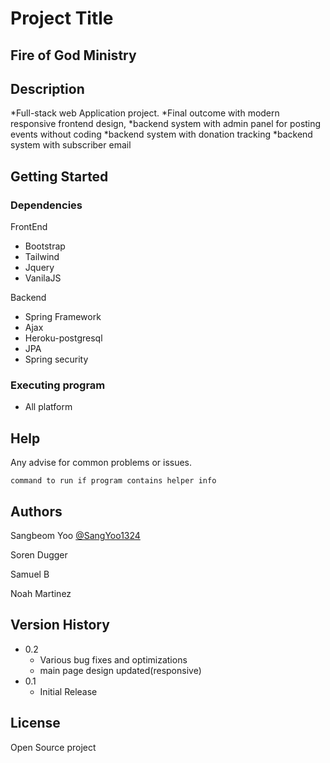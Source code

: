 # Project Title

## Fire of God Ministry

## Description

*Full-stack web Application project. 
*Final outcome with modern responsive frontend design,
*backend system with admin panel for posting events without coding
*backend system with donation tracking
*backend system with subscriber email

## Getting Started

### Dependencies

FrontEnd
* Bootstrap
* Tailwind
* Jquery
* VanilaJS


Backend
* Spring Framework
* Ajax
* Heroku-postgresql
* JPA
* Spring security




### Executing program

* All platform

## Help

Any advise for common problems or issues.
```
command to run if program contains helper info
```

## Authors
Sangbeom Yoo    [@SangYoo1324](https://sangbeomyooportfoliosite.netlify.app/)

Soren Dugger

Samuel B

Noah Martinez
## Version History
* 0.2
    * Various bug fixes and optimizations
    * main page design updated(responsive)
* 0.1
    * Initial Release

## License

Open Source project

## 

